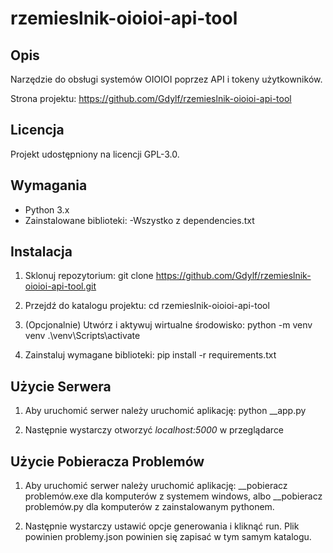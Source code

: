 rzemieslnik-oioioi-api-tool
===========================

Opis
-----
Narzędzie do obsługi systemów OIOIOI poprzez API i tokeny użytkowników.

Strona projektu: https://github.com/Gdylf/rzemieslnik-oioioi-api-tool

Licencja
--------
Projekt udostępniony na licencji GPL-3.0.

Wymagania
---------
- Python 3.x
- Zainstalowane biblioteki:
  -Wszystko z dependencies.txt

Instalacja
-----------
1. Sklonuj repozytorium:
   git clone https://github.com/Gdylf/rzemieslnik-oioioi-api-tool.git

2. Przejdź do katalogu projektu:
   cd rzemieslnik-oioioi-api-tool

3. (Opcjonalnie) Utwórz i aktywuj wirtualne środowisko:
   python -m venv venv
   .\venv\Scripts\activate

4. Zainstaluj wymagane biblioteki:
   pip install -r requirements.txt

Użycie Serwera
-------
1. Aby uruchomić serwer należy uruchomić aplikację:
   python __app.py

2. Następnie wystarczy otworzyć *localhost:5000* w przeglądarce


Użycie Pobieracza Problemów
-------
1. Aby uruchomić serwer należy uruchomić aplikację:
   __pobieracz problemów.exe dla komputerów z systemem windows, albo
   __pobieracz problemów.py dla komputerów z zainstalowanym pythonem.

2. Następnie wystarczy ustawić opcje generowania i kliknąć run.
   Plik powinien problemy.json powinien się zapisać w tym samym katalogu.

 
   

